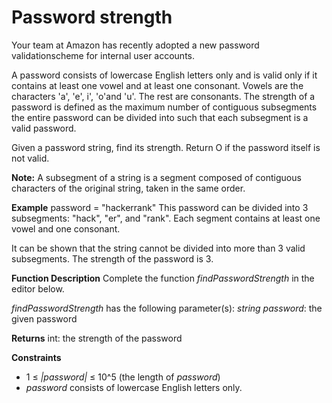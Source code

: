# Password strength

Your team at Amazon has recently adopted a new password validationscheme for internal user accounts.

A password consists of lowercase English letters only and is valid only if it contains at least one vowel and at least one consonant. Vowels are the characters 'a', 'e', i', 'o'and 'u'. The rest are consonants. The strength of a password is defined as the maximum number of contiguous subsegments the entire password can be divided into such that each subsegment is a valid password.

Given a password string, find its strength. Return O if the password itself is not valid.

**Note:** A subsegment of a string is a segment composed of contiguous characters of the original string, taken in the same order.

**Example**
password = "hackerrank"
This password can be divided into 3 subsegments: "hack", "er", and "rank". Each segment contains at least one vowel and one consonant.

It can be shown that the string cannot be divided into more than 3 valid subsegments. The strength of the password is 3.

**Function Description**
Complete the function *findPasswordStrength* in the editor below.

*findPasswordStrength* has the following parameter(s):
    *string password*: the given password

**Returns**
    int: the strength of the password

**Constraints**
- 1 ≤ *|password|* ≤ 10^5 (the length of *password*)
- *password* consists of lowercase English letters only.